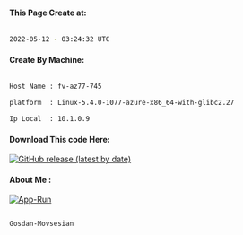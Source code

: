 
   
#### This Page Create at:

```bash

2022-05-12 - 03:24:32 UTC

```

#### Create By Machine:

```bash

Host Name : fv-az77-745

platform  : Linux-5.4.0-1077-azure-x86_64-with-glibc2.27

Ip Local  : 10.1.0.9

```
#### Download This code Here:

[![GitHub release (latest by date)](https://img.shields.io/github/v/release/Gosdan-Movsesian/Gosdan?style=for-the-badge&label=Download)](https://github.com/Gosdan-Movsesian/Gosdan/releases) 

</p> 

#### About Me :

[![App-Run](https://github.com/Gosdan-Movsesian/Gosdan/actions/workflows/App-Run.yml/badge.svg)](https://github.com/Gosdan-Movsesian/Gosdan/actions/workflows/App-Run.yml)

```bash

Gosdan-Movsesian

```

